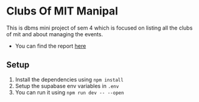 # Clubs Of MIT Manipal
This is dbms mini project of sem 4 which is focused on listing all the clubs of mit and about managing the events.
* You can find the report [here](https://github.com/ninetynin/dbmsmp/blob/master/Report.pdf)

## Setup
1. Install the dependencies using `npm install`
2. Setup the supabase env variables in `.env` 
3. You can run it using `npm run dev -- --open`
